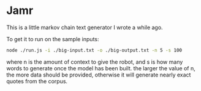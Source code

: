 # Jamr

This is a little markov chain text generator I wrote a while ago.

To get it to run on the sample inputs:
```sh
node ./run.js -i ./big-input.txt -o ./big-output.txt -n 5 -s 100
```

where n is the amount of context to give the robot, and s is how many words to generate once the model has been built.
the larger the value of n, the more data should be provided, otherwise it will generate nearly exact quotes from the corpus.
